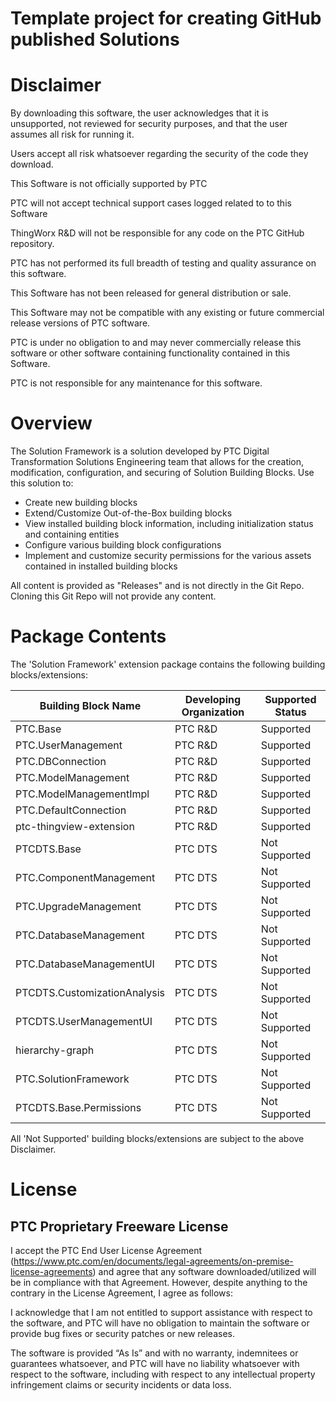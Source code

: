 # Template project for creating GitHub published Solutions

# Disclaimer

By downloading this software, the user acknowledges that it is unsupported, not reviewed for security purposes, and that the user assumes all risk for running it.

Users accept all risk whatsoever regarding the security of the code they download.

This Software is not officially supported by PTC

PTC will not accept technical support cases logged related to to this Software

ThingWorx R&D will not be responsible for any code on the PTC GitHub repository.

PTC has not performed its full breadth of testing and quality assurance on this software.

This Software has not been released for general distribution or sale.

This Software may not be compatible with any existing or future commercial release versions of PTC software.

PTC is under no obligation to and may never commercially release this software or other software containing functionality contained in this Software.

PTC is not responsible for any maintenance for this software.

# Overview

The Solution Framework is a solution developed by PTC Digital Transformation Solutions Engineering team that allows for the creation, modification, configuration, and securing of Solution Building Blocks. Use this solution to:

* Create new building blocks  
* Extend/Customize Out-of-the-Box building blocks 
* View installed building block information, including initialization status and containing entities
* Configure various building block configurations
* Implement and customize security permissions for the various assets contained in installed building blocks

All content is provided as "Releases" and is not directly in the Git Repo.  Cloning this Git Repo will not provide any content.

# Package Contents

The 'Solution Framework' extension package contains the following building blocks/extensions:

  | Building Block Name | Developing Organization | Supported Status |
  | ------------------- | ----------------------- | ---------------- |
  | PTC.Base | PTC R&D | Supported |
  | PTC.UserManagement | PTC R&D | Supported |
  | PTC.DBConnection | PTC R&D | Supported |
  | PTC.ModelManagement | PTC R&D | Supported |
  | PTC.ModelManagementImpl | PTC R&D | Supported |
  | PTC.DefaultConnection | PTC R&D | Supported |
  | ptc-thingview-extension | PTC R&D | Supported |
  | PTCDTS.Base | PTC DTS | Not Supported |
  | PTC.ComponentManagement | PTC DTS | Not Supported |
  | PTC.UpgradeManagement | PTC DTS | Not Supported |
  | PTC.DatabaseManagement | PTC DTS | Not Supported |
  | PTC.DatabaseManagementUI | PTC DTS | Not Supported |
  | PTCDTS.CustomizationAnalysis | PTC DTS | Not Supported |
  | PTCDTS.UserManagementUI | PTC DTS | Not Supported |
  | hierarchy-graph | PTC DTS | Not Supported |
  | PTC.SolutionFramework | PTC DTS | Not Supported |
  | PTCDTS.Base.Permissions | PTC DTS | Not Supported |
  
All 'Not Supported' building blocks/extensions are subject to the above Disclaimer.

# License

## PTC Proprietary Freeware License

I accept the PTC End User License Agreement (https://www.ptc.com/en/documents/legal-agreements/on-premise-license-agreements) and agree that any software downloaded/utilized will be in compliance with that Agreement.  However, despite anything to the contrary in the License Agreement, I agree as follows:

I acknowledge that I am not entitled to support assistance with respect to the software, and PTC will have no obligation to maintain the software or provide bug fixes or security patches or new releases.

The software is provided “As Is” and with no warranty, indemnitees or guarantees whatsoever, and PTC will have no liability whatsoever with respect to the software, including with respect to any intellectual property infringement claims or security incidents or data loss.

